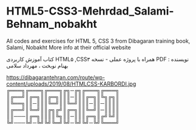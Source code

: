# HTML5-CSS3-Mehrdad_Salami-Behnam_nobakht

All codes and exercises for HTML 5, CSS 3 from Dibagaran training book, Salami, Nobakht
More info at their official website

کتاب آموزش کاربردی HTML۵ ,CSS۳
همراه با پروژه عملی - نسخه PDF
نویسنده : بهنام نوبخت ، مهرداد سلامی

https://dibagarantehran.com/route/wp-content/uploads/2019/08/HTMLCSS-KARBORDI.jpg
╔═══╗╔═══╗╔═══╗╔╗─╔╗╔═══╗╔═══╗
║╔══╝║╔═╗║║╔═╗║║║─║║║╔═╗║╚╗╔╗║
║╚══╗║║─║║║╚═╝║║╚═╝║║║─║║─║║║║
║╔══╝║╚═╝║║╔╗╔╝║╔═╗║║╚═╝║─║║║║
║║───║╔═╗║║║║╚╗║║─║║║╔═╗║╔╝╚╝║
╚╝───╚╝─╚╝╚╝╚═╝╚╝─╚╝╚╝─╚╝╚═══╝


